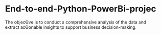 # End-to-end-Python-PowerBi-projec
The objecƟve is to conduct a comprehensive analysis of the data and extract acƟonable insights to  support business decision-making. 
